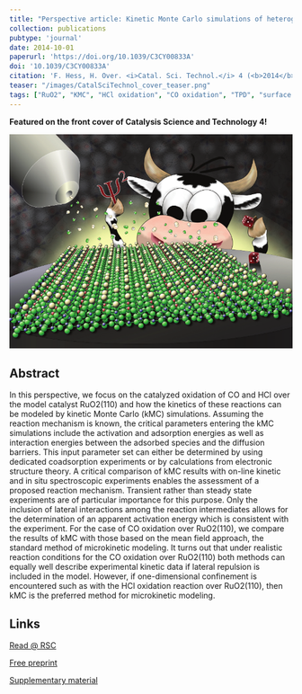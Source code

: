 ```yaml
---
title: "Perspective article: Kinetic Monte Carlo simulations of heterogeneously catalyzed oxidation reactions "
collection: publications
pubtype: 'journal'
date: 2014-10-01
paperurl: 'https://doi.org/10.1039/C3CY00833A'
doi: '10.1039/C3CY00833A'
citation: 'F. Hess, H. Over. <i>Catal. Sci. Technol.</i> 4 (<b>2014</b>) 583-598.'
teaser: "/images/CatalSciTechnol_cover_teaser.png"
tags: ["RuO2", "KMC", "HCl oxidation", "CO oxidation", "TPD", "surface defects", "configurational control", "lateral interactions", "Deacon Process", "cluster expansion"]
---
```



**Featured on the front cover of Catalysis Science and Technology 4!**

<img src="/images/CatalSciTechnol_cover_lowres.png">

Abstract
--------
In this perspective, we focus on the catalyzed oxidation of CO and HCl over the model catalyst RuO2(110) and how the kinetics of these reactions can be modeled by kinetic Monte Carlo (kMC) simulations. Assuming the reaction mechanism is known, the critical parameters entering the kMC simulations include the activation and adsorption energies as well as interaction energies between the adsorbed species and the diffusion barriers. This input parameter set can either be determined by using dedicated coadsorption experiments or by calculations from electronic structure theory. A critical comparison of kMC results with on-line kinetic and in situ spectroscopic experiments enables the assessment of a proposed reaction mechanism. Transient rather than steady state experiments are of particular importance for this purpose. Only the inclusion of lateral interactions among the reaction intermediates allows for the determination of an apparent activation energy which is consistent with the experiment. For the case of CO oxidation over RuO2(110), we compare the results of kMC with those based on the mean field approach, the standard method of microkinetic modeling. It turns out that under realistic reaction conditions for the CO oxidation over RuO2(110) both methods can equally well describe experimental kinetic data if lateral repulsion is included in the model. However, if one-dimensional confinement is encountered such as with the HCl oxidation reaction over RuO2(110), then kMC is the preferred method for microkinetic modeling.

Links
------

<i class="fa fa-external-link-alt" aria-hidden="true" title="external link"></i> [Read @ RSC](https://pubs.rsc.org/en/content/articlelanding/2014/cy/c3cy00833a#!divAbstract) 

<i class="fa fa-external-link-alt" aria-hidden="true" title="external link"></i><i class="fa fa-file-pdf" aria-hidden="true" title="direct PDF download"></i> [Free preprint](https://pubs.rsc.org/en/content/getauthorversionpdf/C3CY00833A) 

<i class="fa fa-external-link-alt" aria-hidden="true" title="external link"></i><i class="fa fa-file-pdf" aria-hidden="true" title="direct PDF download"></i> [Supplementary material](http://www.rsc.org/suppdata/cy/c3/c3cy00833a/c3cy00833a.pdf)